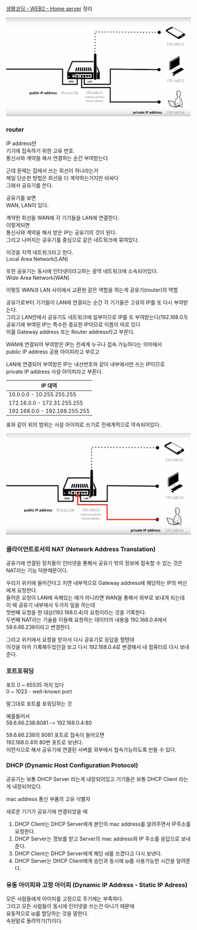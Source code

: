 [생활코딩 - WEB2 - Home server](https://opentutorials.org/course/3265) 정리

![web-router](/assets/web/web-router.PNG)

### router
IP address란  
기기에 접속하기 위한 고유 번호.  
통신사와 계약을 해서 연결하는 순간 부여받는다  

근데 문제는 집에서 쓰는 회선이 하나라는거  
제일 단순한 방법은 회선을 더 계약하는거지만 비싸다  
그래서 공유기를 쓴다.  

공유기를 보면  
WAN, LAN이 있다.

계약한 회선을 WAN에 각 기기들을 LAN에 연결한다.  
이렇게되면  
통신사와 계약을 해서 받은 IP는 공유기의 것이 된다.  
그리고 나머지는 공유기를 중심으로 같은 네트워크에 묶여있다.  

이것을 지역 네트워크라고 한다.  
Local Area Network(LAN)  

또한 공유기는 동시에 인터넷이라고하는 광역 네트워크에 소속되어있다.  
Wide Area Network(WAN)  


이렇듯 WAN과 LAN 사이에서 교환원 같은 역할을 하는게 공유기(router)의 역할  


공유기로부터 기기들이 LAN에 연결되는 순간 각 기기들은 고유의 IP를 또 다시 부여받는다.  
그리고 LAN안에서 공유기도 네트워크에 일부이므로 IP를 또 부여받는다(192.168.0.1)  
공유기에 부여된 IP는 특수한 중요한 IP이므로 이름이 따로 있다  
이를 Gateway address 또는 Router address라고 부른다.  


WAN에 연결되어 부여받은 IP는 전세계 누구나 접속 가능하다는 의미에서  
public IP address 공용 아이피라고 부르고

LAN에 연결되어 부여받은 IP는 내선번호와 같이 내부에서만 쓰는 IP이므로  
private IP address 사설 아이피라고 부른다.

| IP 대역  |  
|---|
| 10.0.0.0 - 10.255.255.255  |
| 172.16.0.0 - 172.31.255.255  |
| 192.168.0.0 - 192.168.255.255  |
표와 같이 위의 범위는 사설 아이피로 쓰기로 전세계적으로 약속되어있다.


![nat](/assets/web/web-nat.PNG)

### 클라이언트로서의 NAT (Network Address Translation)
공유기에 연결된 장치들이 인터넷을 통해서 공유기 밖의 정보에 접속할 수 있는 것은 NAT라는 기능 덕분때문이다.  

우리가 위키에 들어간다고 치면 내부적으로 Gateway address에 해당하는 IP의 머신에게 요청한다.  
들어온 요청이 LAN에 속해있는 애가 아니라면 WAN을 통해서 외부로 보내게 되는데  
이 때 공유기 내부에서 두가지 일을 하는데  
첫번째 요청을 한 대상(192.168.0.4)의 요청이라는 것을 기록한다.  
두번째 NAT라는 기술을 이용해 요청하는 데이터의 내용을 192.168.0.4에서 59.6.66.238이라고 변경한다.  

그리고 위키에서 요청을 받아서 다시 공유기로 응답을 할텐데  
이것을 아까 기록해두었던걸 보고 다시 192.168.0.4로 변경해서 내 컴퓨터로 다시 보내준다.

### 포트포워딩
포트 0 ~ 65535 까지 있다  
0 ~ 1023 - well-known port  

말그대로 포트를 포워딩하는 것  

예를들어서  
59.6.66.238:8081 -> 192.168.0.4:80  

59.6.66.238의 8081 포트로 접속이 들어오면  
192.168.0.4의 80번 포트로 보낸다.  
이런식으로 해서 공유기에 연결된 서버를 외부에서 접속가능하도록 만들 수 있다.  


### DHCP (Dynamic Host Configuration Protocol)
공유기는 보통 DHCP Server 라는게 내장되어있고
기기들은 보통 DHCP Client 라는게 내장되어있다.

mac address 통신 부품의 고유 식별자

새로운 기기가 공유기에 연결되었을 때
1. DHCP Client는 DHCP Server에게 본인의 mac address를 알려주면서 IP주소를 요청한다.
2. DHCP Server는 정보를 받고 Server의 mac address와 IP 주소를 응답으로 보내준다.
3. DHCP Client는 DHCP Server에게 해당 id를 쓰겠다고 다시 보낸다.
4. DHCP Server는 DHCP Client에게 승인과 동시에 ip를 사용가능한 시간을 알려준다.

### 유동 아이피와 고정 아이피 (Dynamic IP Address - Static IP Adress)

모든 사람들에게 아이피를 고정으로 주기에는 부족하다.  
그리고 모든 사람들이 동시에 인터넷을 쓰는건 아니기 때문에  
유동적으로 ip를 할당하는 것을 말한다.  
속된말로 돌려막기(?)이다.
